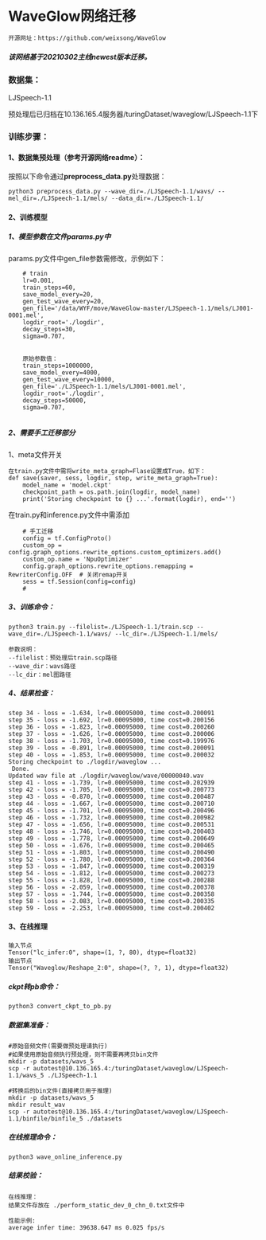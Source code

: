 



# WaveGlow网络迁移

```sh
开源网址：https://github.com/weixsong/WaveGlow
```

##### 该网络基于20210302主线newest版本迁移。



### 数据集：

LJSpeech-1.1

预处理后已归档在10.136.165.4服务器/turingDataset/waveglow/LJSpeech-1.1下



### 训练步骤：

#### 1、数据集预处理（参考开源网络readme）：

按照以下命令通过**preprocess_data.py**处理数据： 

```shell
python3 preprocess_data.py --wave_dir=./LJSpeech-1.1/wavs/ --mel_dir=./LJSpeech-1.1/mels/ --data_dir=./LJSpeech-1.1/
```

#### 2、训练模型

##### 1、模型参数在文件params.py中

params.py文件中gen_file参数需修改，示例如下：

```shell
    # train
    lr=0.001,
    train_steps=60,
    save_model_every=20,
    gen_test_wave_every=20,
    gen_file='/data/WYF/move/WaveGlow-master/LJSpeech-1.1/mels/LJ001-0001.mel',
    logdir_root='./logdir',
    decay_steps=30,
    sigma=0.707,
    
    
    原始参数值：
    train_steps=1000000,
    save_model_every=4000,
    gen_test_wave_every=10000,
    gen_file='./LJSpeech-1.1/mels/LJ001-0001.mel',
    logdir_root='./logdir',
    decay_steps=50000,
    sigma=0.707,
    
```

##### 2、需要手工迁移部分

1、meta文件开关

```shell
在train.py文件中需将write_meta_graph=Flase设置成True，如下：
def save(saver, sess, logdir, step, write_meta_graph=True):
    model_name = 'model.ckpt'
    checkpoint_path = os.path.join(logdir, model_name)
    print('Storing checkpoint to {} ...'.format(logdir), end='')
```

在train.py和inference.py文件中需添加

```shell
    # 手工迁移
    config = tf.ConfigProto()
    custom_op = config.graph_options.rewrite_options.custom_optimizers.add()
    custom_op.name = 'NpuOptimizer'
    config.graph_options.rewrite_options.remapping = RewriterConfig.OFF  # 关闭remap开关
    sess = tf.Session(config=config)
    #
```

##### 3、训练命令：

```shell
python3 train.py --filelist=./LJSpeech-1.1/train.scp --wave_dir=./LJSpeech-1.1/wavs/ --lc_dir=./LJSpeech-1.1/mels/

参数说明：
--filelist：预处理后train.scp路径
--wave_dir：wavs路径
--lc_dir：mel图路径
```

##### 4、结果检查：

```shell
step 34 - loss = -1.634, lr=0.00095000, time cost=0.200091
step 35 - loss = -1.692, lr=0.00095000, time cost=0.200156
step 36 - loss = -1.823, lr=0.00095000, time cost=0.200260
step 37 - loss = -1.626, lr=0.00095000, time cost=0.200006
step 38 - loss = -1.703, lr=0.00095000, time cost=0.199976
step 39 - loss = -0.891, lr=0.00095000, time cost=0.200091
step 40 - loss = -1.853, lr=0.00095000, time cost=0.200032
Storing checkpoint to ./logdir/waveglow ...
 Done.
Updated wav file at ./logdir/waveglow/wave/00000040.wav
step 41 - loss = -1.739, lr=0.00095000, time cost=0.202939
step 42 - loss = -1.705, lr=0.00095000, time cost=0.200773
step 43 - loss = -0.870, lr=0.00095000, time cost=0.200487
step 44 - loss = -1.667, lr=0.00095000, time cost=0.200710
step 45 - loss = -1.701, lr=0.00095000, time cost=0.200496
step 46 - loss = -1.732, lr=0.00095000, time cost=0.200982
step 47 - loss = -1.656, lr=0.00095000, time cost=0.200531
step 48 - loss = -1.746, lr=0.00095000, time cost=0.200403
step 49 - loss = -1.778, lr=0.00095000, time cost=0.200649
step 50 - loss = -1.676, lr=0.00095000, time cost=0.200465
step 51 - loss = -1.803, lr=0.00095000, time cost=0.200490
step 52 - loss = -1.780, lr=0.00095000, time cost=0.200364
step 53 - loss = -1.847, lr=0.00095000, time cost=0.200319
step 54 - loss = -1.812, lr=0.00095000, time cost=0.200273
step 55 - loss = -1.828, lr=0.00095000, time cost=0.200288
step 56 - loss = -2.059, lr=0.00095000, time cost=0.200378
step 57 - loss = -1.744, lr=0.00095000, time cost=0.200358
step 58 - loss = -2.083, lr=0.00095000, time cost=0.200335
step 59 - loss = -2.253, lr=0.00095000, time cost=0.200402
```



#### 3、在线推理

```shell
输入节点
Tensor("lc_infer:0", shape=(1, ?, 80), dtype=float32)
输出节点
Tensor("Waveglow/Reshape_2:0", shape=(?, ?, 1), dtype=float32)
```

##### ckpt转pb命令：

```shell
python3 convert_ckpt_to_pb.py
```

##### 数据集准备：

```shell
#原始音频文件(需要做预处理请执行)
#如果使用原始音频执行预处理，则不需要再拷贝bin文件
mkdir -p datasets/wavs_5
scp -r autotest@10.136.165.4:/turingDataset/waveglow/LJSpeech-1.1/wavs_5 ./LJSpeech-1.1

#转换后的bin文件(直接拷贝用于推理)
mkdir -p datasets/wavs_5
mkdir result_wav
scp -r autotest@10.136.165.4:/turingDataset/waveglow/LJSpeech-1.1/binfile/binfile_5 ./datasets
```

##### 在线推理命令：

```shell
python3 wave_online_inference.py
```

##### 结果校验：

```shell
在线推理：
结果文件存放在 ./perform_static_dev_0_chn_0.txt文件中
```

```shell
性能示例:
average infer time: 39638.647 ms 0.025 fps/s
```

